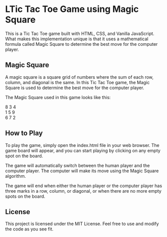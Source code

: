 <h1>LTic Tac Toe Game using Magic Square</h1>
This is a Tic Tac Toe game built with HTML, CSS, and Vanilla JavaScript. What makes this implementation unique is that it uses a mathematical formula called Magic Square to determine the best move for the computer player.

<h2>Magic Square</h2>
A magic square is a square grid of numbers where the sum of each row, column, and diagonal is the same. In this Tic Tac Toe game, the Magic Square is used to determine the best move for the computer player.

The Magic Square used in this game looks like this:

8 3 4 <br/>
1 5 9<br/>
6 7 2<br/>



<h2>How to Play</h2>
To play the game, simply open the index.html file in your web browser. The game board will appear, and you can start playing by clicking on any empty spot on the board.

The game will automatically switch between the human player and the computer player. The computer will make its move using the Magic Square algorithm.

The game will end when either the human player or the computer player has three marks in a row, column, or diagonal, or when there are no more empty spots on the board.

<h2>License</h2>
This project is licensed under the MIT License. Feel free to use and modify the code as you see fit.
